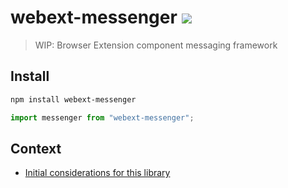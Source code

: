 # webext-messenger [![][badge-gzip]][link-bundlephobia]

[badge-gzip]: https://img.shields.io/bundlephobia/minzip/webext-messenger.svg?label=gzipped
[link-bundlephobia]: https://bundlephobia.com/result?p=webext-messenger

> WIP: Browser Extension component messaging framework

## Install

```sh
npm install webext-messenger
```

```js
import messenger from "webext-messenger";
```

## Context

- [Initial considerations for this library](https://github.com/pixiebrix/webext-messenger/issues/1)

